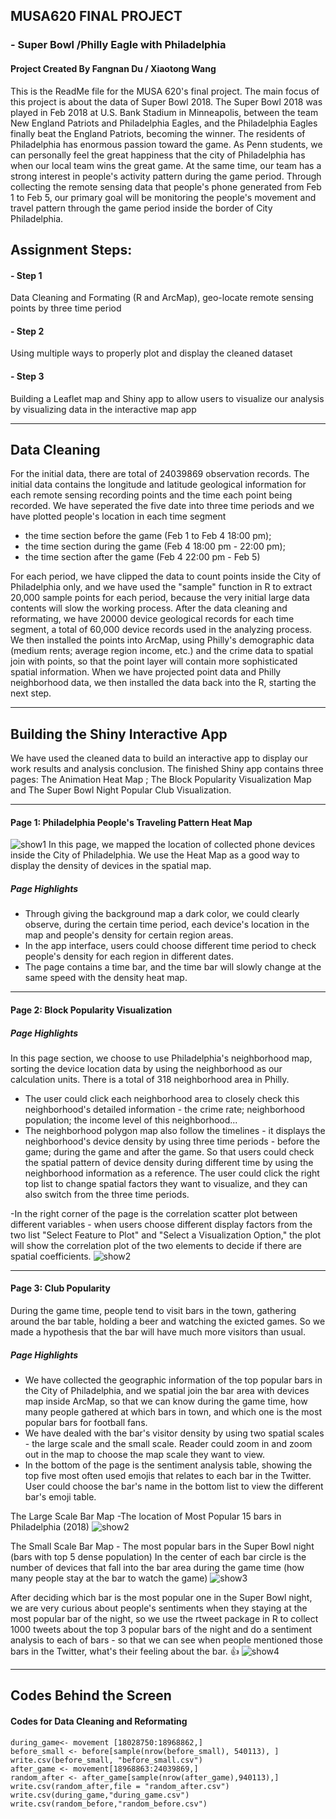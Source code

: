 ## MUSA620 FINAL PROJECT 
### - Super Bowl /Philly Eagle with Philadelphia
#### Project Created By Fangnan Du / Xiaotong Wang
This is the ReadMe file for the MUSA 620's final project. The main focus of this project is about the data of Super Bowl 2018. The Super Bowl 2018 was played in Feb 2018 at U.S. Bank Stadium in Minneapolis, between the team New England Patriots and Philadelphia Eagles, and the Philadelphia Eagles finally beat the England Patriots, becoming the winner. The residents of Philadelphia has enormous passion toward the game. As Penn students, we can personally feel the great happiness that the city of Philadelphia has when our local team wins the great game. At the same time, our team has a strong interest in people's activity pattern during the game period.
Through collecting the remote sensing data that people's phone generated from Feb 1 to Feb 5, our primary goal will be monitoring the people's movement and travel pattern through the game period inside the border of City Philadelphia. 
## Assignment Steps:
#### - Step 1 
Data Cleaning and Formating (R and ArcMap), geo-locate remote sensing points by three time period 
#### - Step 2
Using multiple ways to properly plot and display the cleaned dataset
#### - Step 3
Building a Leaflet map and Shiny app to allow users to visualize our analysis by visualizing data in the interactive map app
___

## Data Cleaning
For the initial data, there are total of 24039869 observation records. The initial data contains the longitude and latitude geological information for each remote sensing recording points and the time each point being recorded. 
We have seperated the five date into three time periods and we have plotted people's location in each time segment
- the time section before the game (Feb 1 to Feb 4 18:00 pm); 
- the time section during the game (Feb 4 18:00 pm - 22:00 pm);
- the time section after the game (Feb 4 22:00 pm - Feb 5)

For each period, we have clipped the data to count points inside the City of Philadelphia only, and we have used the "sample" function in R to extract 20,000 sample points for each period, because the very initial large data contents will slow the working process. After the data cleaning and reformating, we have 20000 device geological records for each time segment, a total of 60,000 device records used in the analyzing process.
We then installed the points into ArcMap, using Philly's demographic data (medium rents; average region income, etc.) and the crime data to spatial join with points, so that the point layer will contain more sophisticated spatial information.
When we have projected point data and Philly neighborhood data, we then installed the data back into the R, starting the next step.

___

## Building the Shiny Interactive App
We have used the cleaned data to build an interactive app to display our work results and analysis conclusion.
The finished Shiny app contains three pages: The Animation Heat Map ; The Block Popularity Visualization Map and The Super Bowl Night Popular Club Visualization.

___

#### Page 1: Philadelphia People's Traveling Pattern Heat Map
![show1](https://github.com/wangxt0719/MUSA620FINALPROJECT/blob/master/pic1.jpg)
In this page, we mapped the location of collected phone devices inside the City of Philadelphia. We use the Heat Map as a good way to display the density of devices in the spatial map. 
##### Page Highlights
- Through giving the background map a dark color, we could clearly observe, during the certain time period, each device's location in the map and people's density for certain region areas. 
- In the app interface, users could choose different time period to check people's density for each region in different dates. 
- The page contains a time bar, and the time bar will slowly change at the same speed with the density heat map. 

___

#### Page 2: Block Popularity Visualization
##### Page Highlights
In this page section, we choose to use Philadelphia's neighborhood map, sorting the device location data by using the neighborhood as our calculation units. There is a total of 318 neighborhood area in Philly. 
- The user could click each neighborhood area to closely check this neighborhood's detailed information - the crime rate; neighborhood population; the income level of this neighborhood... 
- The neighborhood polygon map also follow the timelines - it displays the neighborhood's device density by using three time periods - before the game; during the game and after the game. So that users could check the spatial pattern of device density during different time by using the neighborhood information as a reference. The user could click the right top list to change spatial factors they want to visualize, and they can also switch from the three time periods. 

-In the right corner of the page is the correlation scatter plot between different variables - when users choose different display factors from the two list "Select Feature to Plot" and "Select a Visualization Option," the plot will show the correlation plot of the two elements to decide if there are spatial coefficients. 
![show2](https://cdn.rawgit.com/wangxt0719/MUSA620FINALPROJECT/eceefb8b/pic2.jpg)

___

#### Page 3: Club Popularity
During the game time, people tend to visit bars in the town, gathering around the bar table, holding a beer and watching the exicted games. So we made a hypothesis that the bar will have much more visitors than usual. 
##### Page Highlights
- We have collected the geographic information of the top popular bars in the City of Philadelphia, and we spatial join the bar area with devices map inside ArcMap, so that we can know during the game time, how many people gathered at which bars in town, and which one is the most popular bars for football fans.
- We have dealed with the bar's visitor density by using two spatial scales - the large scale and the small scale. Reader could zoom in and zoom out in the map to choose the map scale they want to view.
- In the bottom of the page is the sentiment analysis table, showing the top five most often used emojis that relates to each bar in the Twitter. User could choose the bar's name in the bottom list to view the different bar's emoji table.

The Large Scale Bar Map -The location of Most Popular 15 bars in Philadelphia (2018)
![show2](https://github.com/wangxt0719/MUSA620FINALPROJECT/blob/master/pic3.jpg) 

The Small Scale Bar Map - The most popular bars in the Super Bowl night (bars with top 5 dense population)
In the center of each bar circle is the number of devices that fall into the bar area during the game time (how many people stay at the bar to watch the game)
![show3](https://github.com/wangxt0719/MUSA620FINALPROJECT/blob/master/pic4.jpg)

After deciding which bar is the most popular one in the Super Bowl night, we are very curious about people's sentiments when they staying at the most popular bar of the night, so we use the rtweet package in R to collect 1000 tweets about the top 3 popular bars of the night and do a sentiment analysis to each of bars - so that we can see when people mentioned those bars in the Twitter, what's their feeling about the bar. :+1:
![show4](https://github.com/wangxt0719/MUSA620FINALPROJECT/blob/master/pic5.jpg)

___

## Codes Behind the Screen 

#### Codes for Data Cleaning and Reformating
```
during_game<- movement [18028750:18968862,]
before_small <- before[sample(nrow(before_small), 540113), ]
write.csv(before_small, "before_small.csv")
after_game <- movement[18968863:24039869,]
random_after <- after_game[sample(nrow(after_game),940113),]
write.csv(random_after,file = "random_after.csv")
write.csv(during_game,"during_game.csv")
write.csv(random_before,"random_before.csv")
```












